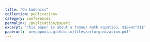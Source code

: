 ```yaml
---
title: "On Ludonics"
collection: publications
category: conferences
permalink: /publication/paper2
excerpt: 'This paper is about a famous math equation, $$E=mc^2$$'
paperurl: 'orepopoola.github.io/files/artorganization.pdf'
---
```

